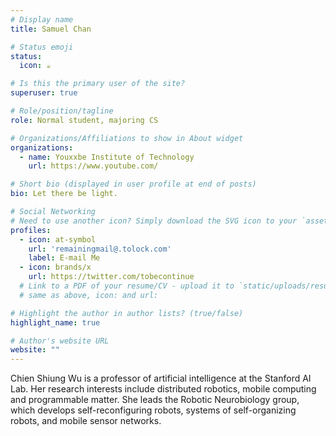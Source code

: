 ```yaml
---
# Display name
title: Samuel Chan

# Status emoji
status:
  icon: ☕️

# Is this the primary user of the site?
superuser: true

# Role/position/tagline
role: Normal student, majoring CS

# Organizations/Affiliations to show in About widget
organizations:
  - name: Youxxbe Institute of Technology
    url: https://www.youtube.com/

# Short bio (displayed in user profile at end of posts)
bio: Let there be light.

# Social Networking
# Need to use another icon? Simply download the SVG icon to your `assets/media/icons/` folder.
profiles:
  - icon: at-symbol
    url: 'remainingmail@.tolock.com'
    label: E-mail Me
  - icon: brands/x
    url: https://twitter.com/tobecontinue
  # Link to a PDF of your resume/CV - upload it to `static/uploads/resume.pdf`
  # same as above, icon: and url:

# Highlight the author in author lists? (true/false)
highlight_name: true

# Author's website URL
website: ""
---
```


Chien Shiung Wu is a professor of artificial intelligence at the Stanford AI Lab. Her research interests include
distributed robotics, mobile computing and programmable matter. She leads the Robotic Neurobiology group, which develops
self-reconfiguring robots, systems of self-organizing robots, and mobile sensor networks.
